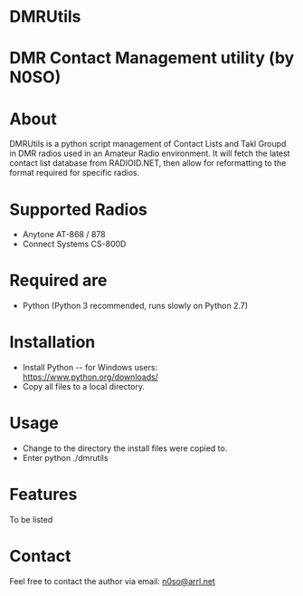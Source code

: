 # DMRUtils
DMR Contact Management utility  (by N0SO)
==================================

About
=====
DMRUtils is a python script management of Contact Lists and Takl Groupd in
DMR radios used in an Amateur Radio environment. It will fetch the latest
contact list database from RADIOID.NET, then allow for reformatting to
the format required for specific radios.

Supported Radios
================
* Anytone AT-868 / 878
* Connect Systems CS-800D


Required are
============
* Python (Python 3 recommended, runs slowly on Python 2.7)


Installation
============
* Install Python -- for Windows users: https://www.python.org/downloads/
* Copy all files to a local directory.

Usage
=====
* Change to the directory the install files were copied to.
* Enter python ./dmrutils

Features
========
To be listed

Contact
=======
Feel free to contact the author via email: n0so@arrl.net

